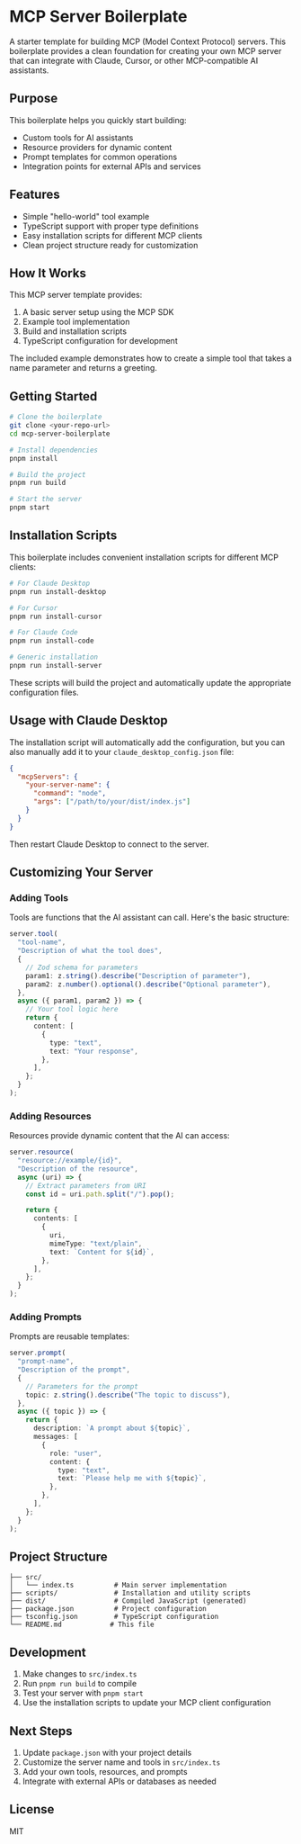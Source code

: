 # MCP Server Boilerplate

A starter template for building MCP (Model Context Protocol) servers. This boilerplate provides a clean foundation for creating your own MCP server that can integrate with Claude, Cursor, or other MCP-compatible AI assistants.

## Purpose

This boilerplate helps you quickly start building:

- Custom tools for AI assistants
- Resource providers for dynamic content
- Prompt templates for common operations
- Integration points for external APIs and services

## Features

- Simple "hello-world" tool example
- TypeScript support with proper type definitions
- Easy installation scripts for different MCP clients
- Clean project structure ready for customization

## How It Works

This MCP server template provides:

1. A basic server setup using the MCP SDK
2. Example tool implementation
3. Build and installation scripts
4. TypeScript configuration for development

The included example demonstrates how to create a simple tool that takes a name parameter and returns a greeting.

## Getting Started

```bash
# Clone the boilerplate
git clone <your-repo-url>
cd mcp-server-boilerplate

# Install dependencies
pnpm install

# Build the project
pnpm run build

# Start the server
pnpm start
```

## Installation Scripts

This boilerplate includes convenient installation scripts for different MCP clients:

```bash
# For Claude Desktop
pnpm run install-desktop

# For Cursor
pnpm run install-cursor

# For Claude Code
pnpm run install-code

# Generic installation
pnpm run install-server
```

These scripts will build the project and automatically update the appropriate configuration files.

## Usage with Claude Desktop

The installation script will automatically add the configuration, but you can also manually add it to your `claude_desktop_config.json` file:

```json
{
  "mcpServers": {
    "your-server-name": {
      "command": "node",
      "args": ["/path/to/your/dist/index.js"]
    }
  }
}
```

Then restart Claude Desktop to connect to the server.

## Customizing Your Server

### Adding Tools

Tools are functions that the AI assistant can call. Here's the basic structure:

```typescript
server.tool(
  "tool-name",
  "Description of what the tool does",
  {
    // Zod schema for parameters
    param1: z.string().describe("Description of parameter"),
    param2: z.number().optional().describe("Optional parameter"),
  },
  async ({ param1, param2 }) => {
    // Your tool logic here
    return {
      content: [
        {
          type: "text",
          text: "Your response",
        },
      ],
    };
  }
);
```

### Adding Resources

Resources provide dynamic content that the AI can access:

```typescript
server.resource(
  "resource://example/{id}",
  "Description of the resource",
  async (uri) => {
    // Extract parameters from URI
    const id = uri.path.split("/").pop();

    return {
      contents: [
        {
          uri,
          mimeType: "text/plain",
          text: `Content for ${id}`,
        },
      ],
    };
  }
);
```

### Adding Prompts

Prompts are reusable templates:

```typescript
server.prompt(
  "prompt-name",
  "Description of the prompt",
  {
    // Parameters for the prompt
    topic: z.string().describe("The topic to discuss"),
  },
  async ({ topic }) => {
    return {
      description: `A prompt about ${topic}`,
      messages: [
        {
          role: "user",
          content: {
            type: "text",
            text: `Please help me with ${topic}`,
          },
        },
      ],
    };
  }
);
```

## Project Structure

```
├── src/
│   └── index.ts          # Main server implementation
├── scripts/              # Installation and utility scripts
├── dist/                 # Compiled JavaScript (generated)
├── package.json          # Project configuration
├── tsconfig.json         # TypeScript configuration
└── README.md            # This file
```

## Development

1. Make changes to `src/index.ts`
2. Run `pnpm run build` to compile
3. Test your server with `pnpm start`
4. Use the installation scripts to update your MCP client configuration

## Next Steps

1. Update `package.json` with your project details
2. Customize the server name and tools in `src/index.ts`
3. Add your own tools, resources, and prompts
4. Integrate with external APIs or databases as needed

## License

MIT
